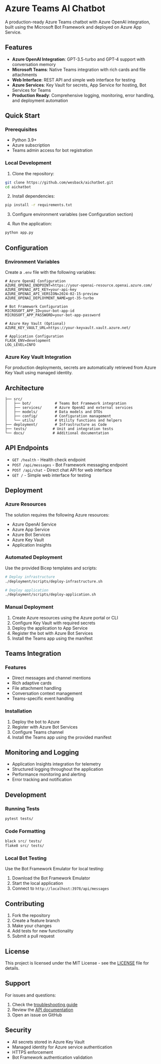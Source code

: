 # Azure Teams AI Chatbot

A production-ready Azure Teams chatbot with Azure OpenAI integration, built using the Microsoft Bot Framework and deployed on Azure App Service.

## Features

- **Azure OpenAI Integration**: GPT-3.5-turbo and GPT-4 support with conversation memory
- **Microsoft Teams**: Native Teams integration with rich cards and file attachments
- **Web Interface**: REST API and simple web interface for testing
- **Azure Services**: Key Vault for secrets, App Service for hosting, Bot Services for Teams
- **Production Ready**: Comprehensive logging, monitoring, error handling, and deployment automation

## Quick Start

### Prerequisites

- Python 3.9+
- Azure subscription
- Teams admin access for bot registration

### Local Development

1. Clone the repository:
```bash
git clone https://github.com/wesback/aichatbot.git
cd aichatbot
```

2. Install dependencies:
```bash
pip install -r requirements.txt
```

3. Configure environment variables (see Configuration section)

4. Run the application:
```bash
python app.py
```

## Configuration

### Environment Variables

Create a `.env` file with the following variables:

```env
# Azure OpenAI Configuration
AZURE_OPENAI_ENDPOINT=https://your-openai-resource.openai.azure.com/
AZURE_OPENAI_API_KEY=your-api-key
AZURE_OPENAI_API_VERSION=2024-02-15-preview
AZURE_OPENAI_DEPLOYMENT_NAME=gpt-35-turbo

# Bot Framework Configuration
MICROSOFT_APP_ID=your-bot-app-id
MICROSOFT_APP_PASSWORD=your-bot-app-password

# Azure Key Vault (Optional)
AZURE_KEY_VAULT_URL=https://your-keyvault.vault.azure.net/

# Application Configuration
FLASK_ENV=development
LOG_LEVEL=INFO
```

### Azure Key Vault Integration

For production deployments, secrets are automatically retrieved from Azure Key Vault using managed identity.

## Architecture

```
├── src/
│   ├── bot/           # Teams Bot Framework integration
│   ├── services/      # Azure OpenAI and external services
│   ├── models/        # Data models and DTOs
│   ├── config/        # Configuration management
│   └── utils/         # Utility functions and helpers
├── deployment/        # Infrastructure as Code
├── tests/            # Unit and integration tests
└── docs/             # Additional documentation
```

## API Endpoints

- `GET /health` - Health check endpoint
- `POST /api/messages` - Bot Framework messaging endpoint
- `POST /api/chat` - Direct chat API for web interface
- `GET /` - Simple web interface for testing

## Deployment

### Azure Resources

The solution requires the following Azure resources:

- Azure OpenAI Service
- Azure App Service
- Azure Bot Services
- Azure Key Vault
- Application Insights

### Automated Deployment

Use the provided Bicep templates and scripts:

```bash
# Deploy infrastructure
./deployment/scripts/deploy-infrastructure.sh

# Deploy application
./deployment/scripts/deploy-application.sh
```

### Manual Deployment

1. Create Azure resources using the Azure portal or CLI
2. Configure Key Vault with required secrets
3. Deploy the application to App Service
4. Register the bot with Azure Bot Services
5. Install the Teams app using the manifest

## Teams Integration

### Features

- Direct messages and channel mentions
- Rich adaptive cards
- File attachment handling
- Conversation context management
- Teams-specific event handling

### Installation

1. Deploy the bot to Azure
2. Register with Azure Bot Services
3. Configure Teams channel
4. Install the Teams app using the provided manifest

## Monitoring and Logging

- Application Insights integration for telemetry
- Structured logging throughout the application
- Performance monitoring and alerting
- Error tracking and notification

## Development

### Running Tests

```bash
pytest tests/
```

### Code Formatting

```bash
black src/ tests/
flake8 src/ tests/
```

### Local Bot Testing

Use the Bot Framework Emulator for local testing:

1. Download the Bot Framework Emulator
2. Start the local application
3. Connect to `http://localhost:3978/api/messages`

## Contributing

1. Fork the repository
2. Create a feature branch
3. Make your changes
4. Add tests for new functionality
5. Submit a pull request

## License

This project is licensed under the MIT License - see the [LICENSE](LICENSE) file for details.

## Support

For issues and questions:

1. Check the [troubleshooting guide](docs/troubleshooting.md)
2. Review the [API documentation](docs/api.md)
3. Open an issue on GitHub

## Security

- All secrets stored in Azure Key Vault
- Managed identity for Azure service authentication
- HTTPS enforcement
- Bot Framework authentication validation